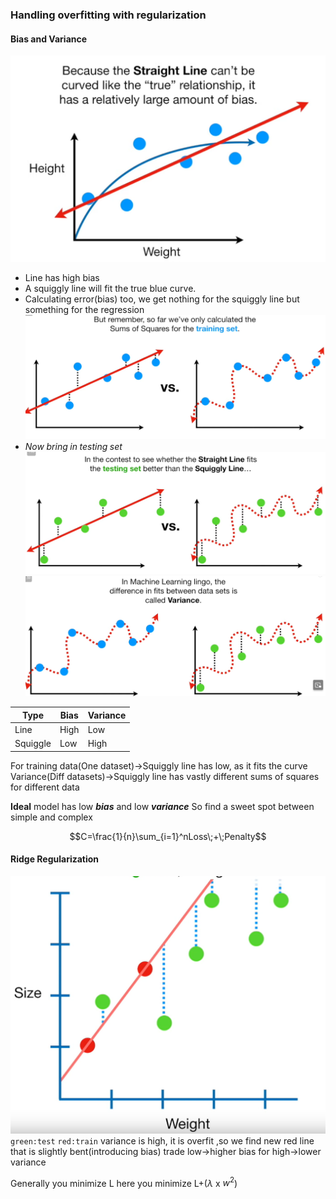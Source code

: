 ### Handling overfitting with regularization

#### Bias and Variance
![](../../Attachments/regularization-20230925.png)
- Line has high bias
- A squiggly line will fit the true blue curve.
- Calculating error(bias) too, we get nothing for the squiggly line but something for the regression
![](../../Attachments/regularization-20230925-1.png)
- $Now\; bring \;in \;testing\;set$
![](../../Attachments/regularization-20230925-2.png)
![](../../Attachments/regularization-20230925-3.png)


|   Type  | Bias | Variance |
| --- | ---- | -------- |
|   Line  | High | Low      |
|   Squiggle  | Low  | High     |

For training data(One dataset)->Squiggly line has low, as it fits the curve
Variance(Diff datasets)->Squiggly line has vastly different sums of squares for different data

**Ideal** model has low ***bias*** and low ***variance***
So find a sweet spot between simple and complex



$$C=\frac{1}{n}\sum_{i=1}^nLoss\;+\;Penalty$$
#### Ridge Regularization

![](../../Attachments/regularization-20230925-4.png)
`green:test`  `red:train`
variance is high, it is overfit ,so we find new red line that is slightly bent(introducing bias)
trade low->higher bias for high->lower variance

Generally you minimize L here you minimize L+($\lambda$ x $w^2$)



